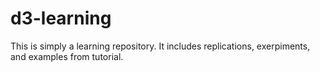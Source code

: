 d3-learning
===========

This is simply a learning repository. It includes replications, exerpiments, and examples from tutorial.
